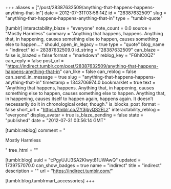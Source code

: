 +++
aliases = ["/post/28387632509/anything-that-happens-happens-anything-that-in"]
date = 2012-07-31T03:56:14Z
id = "28387632509"
slug = "anything-that-happens-happens-anything-that-in"
type = "tumblr-quote"

[tumblr]
interactability_blaze = "everyone"
note_count = 0.0
source = "Mostly Harmless"
summary = "Anything that happens, happens. Anything that, in happening, causes something else to happen, causes something else to happen...."
should_open_in_legacy = true
type = "quote"
blog_name = "indirect"
id = 28387632509.0
id_string = "28387632509"
can_blaze = false
is_blazed = false
format = "markdown"
reblog_key = "FGhIC0QZ"
can_reply = false
post_url = "https://indirect.tumblr.com/post/28387632509/anything-that-happens-happens-anything-that-in"
can_like = false
can_reblog = false
can_send_in_message = true
slug = "anything-that-happens-happens-anything-that-in"
timestamp = 1343706974.0
bookmarklet = true
text = "Anything that happens, happens. Anything that, in happening, causes something else to happen, causes something else to happen. Anything that, in happening, causes itself to happen again, happens again. It doesn&rsquo;t necessarily do it in chronological order, though."
is_blocks_post_format = false
short_url = "https://tmblr.co/ZY3jbyQS2ELz"
interactability_reblog = "everyone"
display_avatar = true
is_blaze_pending = false
state = "published"
date = "2012-07-31 03:56:14 GMT"

[tumblr.reblog]
comment = "<p>Mostly Harmless</p>"
tree_html = ""

[tumblr.blog]
uuid = "t:PgyUJU3SA2Klwyt81UWAwQ"
updated = 1739757070.0
can_show_badges = true
name = "indirect"
title = "indirect"
description = ""
url = "https://indirect.tumblr.com/"

[tumblr.blog.tumblrmart_accessories]
+++
